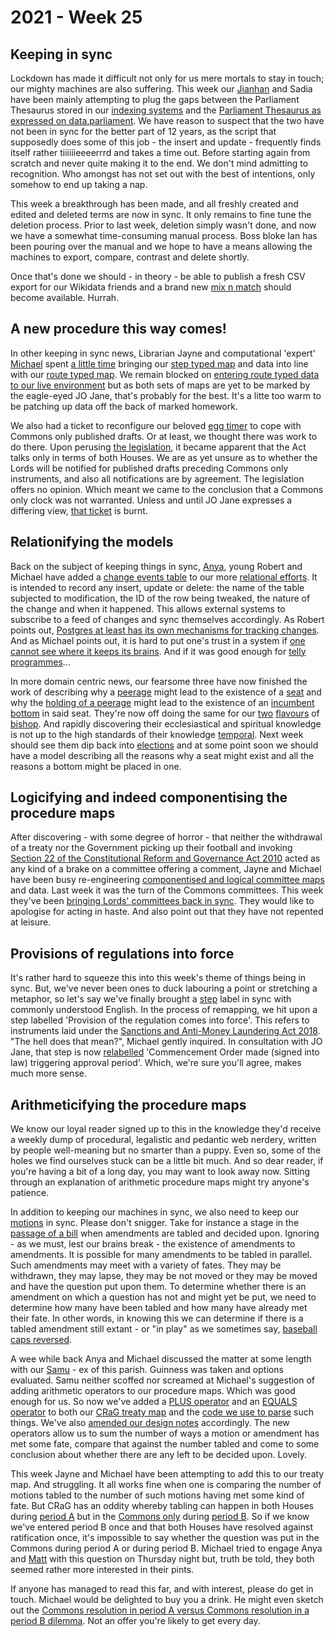 # 2021 - Week 25

## Keeping in sync

Lockdown has made it difficult not only for us mere mortals to stay in touch; our mighty machines are also suffering. This week our [Jianhan](https://twitter.com/jianhanzhu) and Sadia have been mainly attempting to plug the gaps between the Parliament Thesaurus stored in our [indexing systems](https://ukparliament.github.io/ontologies/meta/data-flow/search-indexing/data-flow.pdf) and the [Parliament Thesaurus as expressed on data.parliament](https://lda.data.parliament.uk/terms). We have reason to suspect that the two have not been in sync for the better part of 12 years, as the script that supposedly does some of this job - the insert and update - frequently finds itself rather tiiiiiieeeerrrd and takes a time out. Before starting again from scratch and never quite making it to the end. We don't mind admitting to recognition. Who amongst has not set out with the best of intentions, only somehow to end up taking a nap.

This week a breakthrough has been made, and all freshly created and edited and deleted terms are now in sync. It only remains to fine tune the deletion process. Prior to last week, deletion simply wasn't done, and now we have a somewhat time-consuming manual process. Boss bloke Ian has been pouring over the manual and we hope to have a means allowing the machines to export, compare, contrast and delete shortly.

Once that's done we should - in theory - be able to publish a fresh CSV export for our Wikidata friends and a brand new [mix n match](https://meta.wikimedia.org/wiki/Mix%27n%27match/Manual) should become available. Hurrah.

## A new procedure this way comes!

In other keeping in sync news, Librarian Jayne and computational 'expert' [Michael](https://twitter.com/fantasticlife) spent [a little time](https://trello.com/c/prp4zYat/20-update-logical-map-and-data) bringing our [step typed map](https://github.com/ukparliament/ontologies/blob/master/procedure/flowcharts/published-drafts-under-euwa/logic-gates/published-drafts-under-euwa.pdf) and data into line with our [route typed map](https://github.com/ukparliament/ontologies/blob/master/procedure/flowcharts/published-drafts-under-euwa/published-drafts-under-euwa.pdf). We remain blocked on [entering route typed data to our live environment](https://trello.com/c/HphK4nmT/19-enter-procedure-in-live-with-route-types) but as both sets of maps are yet to be marked by the eagle-eyed JO Jane, that's probably for the best. It's a litte too warm to be patching up data off the back of marked homework.

We also had a ticket to reconfigure our beloved [egg timer](https://parliament-calendar.herokuapp.com/) to cope with Commons only published drafts. Or at least, we thought there was work to do there. Upon perusing [the legislation](https://www.legislation.gov.uk/ukpga/2018/16/schedule/8/enacted#schedule-8-paragraph-14-9-d), it became apparent that the Act talks only in terms of both Houses. We are as yet unsure as to whether the Lords will be notified for published drafts preceding Commons only instruments, and also all notifications are by agreement. The legislation offers no opinion. Which meant we came to the conclusion that a Commons only clock was not warranted. Unless and until JO Jane expresses a differing view, [that ticket](https://trello.com/c/4xJlBKUB/27-update-egg-timer-for-commons-only) is burnt.

## Relationifying the models

Back on the subject of keeping things in sync, [Anya](https://twitter.com/bitten_), young Robert and Michael have added a [change events table](https://github.com/ukparliament/ontologies/blob/master/meta/relational/schema.sql#L36) to our more [relational efforts](https://github.com/ukparliament/ontologies/blob/master/meta/relational/). It is intended to record any insert, update or delete: the name of the table subjected to modification, the ID of the row being tweaked, the nature of the change and when it happened. This allows external systems to subscribe to a feed of changes and sync themselves accordingly. As Robert points out, [Postgres at least has its own mechanisms for tracking changes](https://dba.stackexchange.com/questions/233735/track-all-modifications-to-a-postgresql-table). And as Michael points out, it is hard to put one's trust in a system if [one cannot see where it keeps its brains](https://www.goodreads.com/quotes/4857-ginny-said-mr-weasley-flabbergasted-haven-t-i-taught-you-anything). And if it was good enough for [telly programmes](https://smethur.st/posts/176135860)...

In more domain centric news, our fearsome three have now finished the work of describing why a [peerage](https://ukparliament.github.io/ontologies/peerage/peerage-ontology.html#d4e79) might lead to the existence of a [seat](https://ukparliament.github.io/ontologies/house-membership/house-membership-ontology.html#d4e29) and why the [holding of a peerage](https://ukparliament.github.io/ontologies/peerage/peerage-ontology.html#d4e112) might lead to the existence of an [incumbent bottom](https://ukparliament.github.io/ontologies/house-membership/house-membership-ontology.html#d4e63) in said seat. They're now off doing the same for our [two](https://github.com/ukparliament/ontologies/blob/master/meta/relational/schema.sql#L252) [flavours](https://github.com/ukparliament/ontologies/blob/master/meta/relational/schema.sql#L256) of [bishop](https://www.crockford.org.uk/bishops-in-the-house-of-lords). And rapidly discovering their ecclesiastical and spiritual knowledge is not up to the high standards of their knowledge [temporal](https://en.wikipedia.org/wiki/Lords_Temporal). Next week should see them dip back into [elections](https://ukparliament.github.io/ontologies/election/election-ontology.html) and at some point soon we should have a model describing all the reasons why a seat might exist and all the reasons a bottom might be placed in one.

## Logicifying and indeed componentising the procedure maps

After discovering - with some degree of horror - that neither the withdrawal of a treaty nor the Government picking up their football and invoking [Section 22 of the Constitutional Reform and Governance Act 2010](https://www.legislation.gov.uk/ukpga/2010/25/section/22) acted as any kind of a brake on a committee offering a comment, Jayne and Michael have been busy re-engineering [componentised and logical committee maps](https://github.com/ukparliament/ontologies/tree/master/procedure/flowcharts/crag-treaties/logic-gates/components) and data. Last week it was the turn of the Commons committees. This week they've been [bringing Lords' committees back in sync](https://trello.com/c/8N8JEQ2v/136-jmk-check-lords-committee-preclusions-for-treaties). They would like to apologise for acting in haste. And also point out that they have not repented at leisure.

## Provisions of regulations into force

It's rather hard to squeeze this into this week's theme of things being in sync. But, we've never been ones to duck labouring a point or stretching a metaphor, so let's say we've finally brought a [step](https://ukparliament.github.io/ontologies/procedure/procedure-ontology.html#d4e175) label in sync with commonly understood English. In the process of remapping, we hit upon a step labelled 'Provision of the regulation comes into force'. This refers to instruments laid under the [Sanctions and Anti-Money Laundering Act 2018](https://www.legislation.gov.uk/ukpga/2018/13/contents/enacted). "The hell does that mean?", Michael gently inquired. In consultation with JO Jane, that step is now [relabelled](https://trello.com/c/mG6Y1HlE/379-jw-provision-of-the-regulation-comes-into-force) 'Commencement Order made (signed into law) triggering approval period'. Which, we're sure you'll agree, makes much more sense.

## Arithmeticifying the procedure maps

We know our loyal reader signed up to this in the knowledge they'd receive a weekly dump of procedural, legalistic and pedantic web nerdery, written by people well-meaning but no smarter than a puppy. Even so, some of the holes we find ourselves stuck can be a little bit much. And so dear reader, if you're having a bit of a long day, you may want to look away now. Sitting through an explanation of arithmetic procedure maps might try anyone's patience. 

In addition to keeping our machines in sync, we also need to keep our [motions](https://www.parliament.uk/site-information/glossary/motion/) in sync. Please don't snigger. Take for instance a stage in the [passage of a bill](https://ukparliament.github.io/ontologies/procedure/flowcharts/bills/public-bill.pdf) when amendments are tabled and decided upon. Ignoring - as we must, lest our brains break - the existence of amendments to amendments. It is possible for many amendments to be tabled in parallel. Such amendments may meet with a variety of fates. They may be withdrawn, they may lapse, they may be not moved or they may be moved and have the question put upon them. To determine whether there is an amendment on which a question has not and might yet be put, we need to determine how many have been tabled and how many have already met their fate. In other words, in knowing this we can determine if there is a tabled amendment still extant - or "in play" as we sometimes say, [baseball caps reversed](https://www.youtube.com/watch?v=UvwznHa_EdE).

A wee while back Anya and Michael discussed the matter at some length with our [Samu](https://twitter.com/langsamu) - ex of this parish. Guinness was taken and options evaluated. Samu neither scoffed nor screamed at Michael's suggestion of adding arithmetic operators to our procedure maps. Which was good enough for us. So now we've added a [PLUS operator](https://api.parliament.uk/procedures/comments/plus_step.rb.html) and an [EQUALS operator](https://api.parliament.uk/procedures/comments/equals_step.rb.html) to both our [CRaG treaty map](https://ukparliament.github.io/ontologies/procedure/flowcharts/crag-treaties/logic-gates/crag-treaties.pdf) and the [code we use to parse](https://api.parliament.uk/procedures/meta/comments) such things. We've also [amended our design notes](https://ukparliament.github.io/ontologies/procedure/flowcharts/meta/design-notes/with-step-types/#arithmetic-steps) accordingly. The new operators allow us to sum the number of ways a motion or amendment has met some fate, compare that against the number tabled and come to some conclusion about whether there are any left to be decided upon. Lovely.

This week Jayne and Michael have been attempting to add this to our treaty map. And struggling. It all works fine when one is comparing the number of motions tabled to the number of such motions having met some kind of fate. But CRaG has an oddity whereby tabling can happen in both Houses during [period A](https://www.legislation.gov.uk/ukpga/2010/25/section/20#section-20-2) but in the [Commons only](https://www.legislation.gov.uk/ukpga/2010/25/section/20#section-20-4-a) during [period B](https://www.legislation.gov.uk/ukpga/2010/25/section/20#section-20-5). So if we know we've entered period B once and that both Houses have resolved against ratification once, it's impossible to say whether the question was put in the Commons during period A or during period B. Michael tried to engage Anya and [Matt](https://twitter.com/MattKorris) with this question on Thursday night but, truth be told, they both seemed rather more interested in their pints.

If anyone has managed to read this far, and with interest, please do get in touch. Michael would be delighted to buy you a drink. He might even sketch out the [Commons resolution in period A versus Commons resolution in a period B dilemma](https://ukparliament.github.io/ontologies/procedure/flowcharts/crag-treaties/logic-gates/commons-motion.pdf). Not an offer you're likely to get every day.


